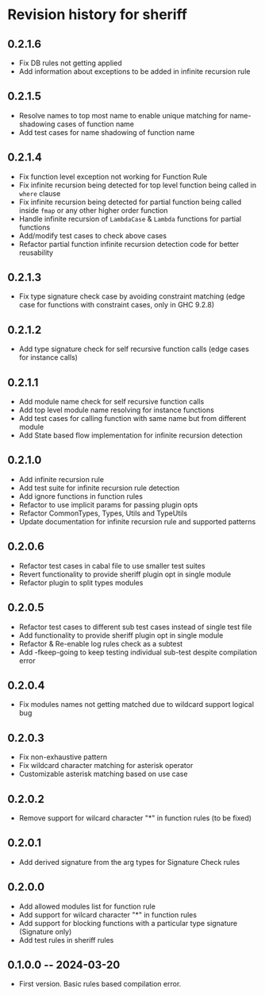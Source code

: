 # Revision history for sheriff

## 0.2.1.6
* Fix DB rules not getting applied
* Add information about exceptions to be added in infinite recursion rule

## 0.2.1.5
* Resolve names to top most name to enable unique matching for name-shadowing cases of function name
* Add test cases for name shadowing of function name

## 0.2.1.4
* Fix function level exception not working for Function Rule
* Fix infinite recursion being detected for top level function being called in `where` clause
* Fix infinite recursion being detected for partial function being called inside `fmap` or any other higher order function
* Handle infinite recursion of `LambdaCase` & `Lambda` functions for partial functions
* Add/modify test cases to check above cases
* Refactor partial function infinite recursion detection code for better reusability 

## 0.2.1.3
* Fix type signature check case by avoiding constraint matching (edge case for functions with constraint cases, only in GHC 9.2.8)

## 0.2.1.2
* Add type signature check for self recursive function calls (edge cases for instance calls)

## 0.2.1.1
* Add module name check for self recursive function calls
* Add top level module name resolving for instance functions
* Add test cases for calling function with same name but from different module
* Add State based flow implementation for infinite recursion detection

## 0.2.1.0
* Add infinite recursion rule
* Add test suite for infinite recursion rule detection
* Add ignore functions in function rules
* Refactor to use implicit params for passing plugin opts
* Refactor CommonTypes, Types, Utils and TypeUtils
* Update documentation for infinite recursion rule and supported patterns

## 0.2.0.6
* Refactor test cases in cabal file to use smaller test suites
* Revert functionality to provide sheriff plugin opt in single module
* Refactor plugin to split types modules

## 0.2.0.5
* Refactor test cases to different sub test cases instead of single test file
* Add functionality to provide sheriff plugin opt in single module
* Refactor & Re-enable log rules check as a subtest
* Add -fkeep-going to keep testing individual sub-test despite compilation error

## 0.2.0.4
* Fix modules names not getting matched due to wildcard support logical bug

## 0.2.0.3
* Fix non-exhaustive pattern
* Fix wildcard character matching for asterisk operator
* Customizable asterisk matching based on use case

## 0.2.0.2
* Remove support for wilcard character "*" in function rules (to be fixed)

## 0.2.0.1
* Add derived signature from the arg types for Signature Check rules

## 0.2.0.0
* Add allowed modules list for function rule
* Add support for wilcard character "*" in function rules
* Add support for blocking functions with a particular type signature (Signature only)
* Add test rules in sheriff rules

## 0.1.0.0 -- 2024-03-20
* First version. Basic rules based compilation error.
